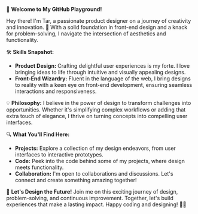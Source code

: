 🚀 **Welcome to My GitHub Playground!**

Hey there! I'm Tar, a passionate product designer on a journey of creativity and innovation. 🎨 With a solid foundation in front-end design and a knack for problem-solving, I navigate the intersection of aesthetics and functionality.

🛠️ **Skills Snapshot:**
- **Product Design:** Crafting delightful user experiences is my forte. I love bringing ideas to life through intuitive and visually appealing designs.
- **Front-End Wizardry:** Fluent in the language of the web, I bring designs to reality with a keen eye on front-end development, ensuring seamless interactions and responsiveness.

💡 **Philosophy:**
I believe in the power of design to transform challenges into opportunities. Whether it's simplifying complex workflows or adding that extra touch of elegance, I thrive on turning concepts into compelling user interfaces.

🔍 **What You'll Find Here:**
- **Projects:** Explore a collection of my design endeavors, from user interfaces to interactive prototypes.
- **Code:** Peek into the code behind some of my projects, where design meets functionality.
- **Collaboration:** I'm open to collaborations and discussions. Let's connect and create something amazing together!

🌟 **Let's Design the Future!**
Join me on this exciting journey of design, problem-solving, and continuous improvement. Together, let's build experiences that make a lasting impact. Happy coding and designing! 🚀✨
